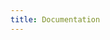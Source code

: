 ```yaml
---
title: Documentation
---
```


<script>window.location.href=window.location.origin + "/docs/reference/"</script>